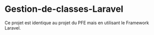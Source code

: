 # Gestion-de-classes-Laravel
Ce projet est identique au projet du PFE mais en utilisant  le Framework Laravel.
